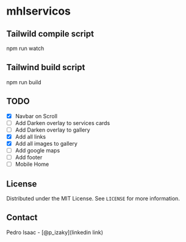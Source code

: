 # mhlservicos

## Tailwild compile script

npm run watch

## Tailwind build script

npm run build

## TODO

- [x] Navbar on Scroll
- [ ] Add Darken overlay to services cards
- [ ] Add Darken overlay to gallery
- [x] Add all links
- [x] Add all images to gallery
- [ ] Add google maps
- [ ] Add footer
- [ ] Mobile Home

<!-- LICENSE -->

## License

Distributed under the MIT License. See `LICENSE` for more information.

<!-- CONTACT -->

## Contact

Pedro Isaac - [@p_izaky](linkedin link)
